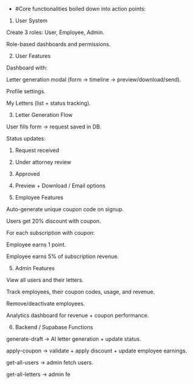 - #Core functionalities boiled down into action points:



1. User System



Create 3 roles: User, Employee, Admin.



Role-based dashboards and permissions.







2. User Features



Dashboard with:



Letter generation modal (form → timeline → preview/download/send).



Profile settings.



My Letters (list + status tracking).









3. Letter Generation Flow



User fills form → request saved in DB.



Status updates:



1. Request received





2. Under attorney review





3. Approved





4. Preview + Download / Email options











4. Employee Features



Auto-generate unique coupon code on signup.



Users get 20% discount with coupon.



For each subscription with coupon:



Employee earns 1 point.



Employee earns 5% of subscription revenue.









5. Admin Features



View all users and their letters.



Track employees, their coupon codes, usage, and revenue.



Remove/deactivate employees.



Analytics dashboard for revenue + coupon performance.







6. Backend / Supabase Functions



generate-draft → AI letter generation + update status.



apply-coupon → validate + apply discount + update employee earnings.



get-all-users → admin fetch users.



get-all-letters → admin fe